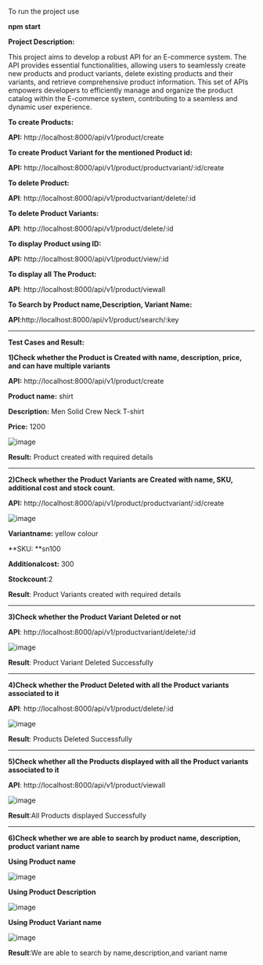 To run the project use

**npm start**

**Project Description:**

This project aims to develop a robust API for an E-commerce system. The API provides essential functionalities, allowing users to seamlessly create new products and product variants, delete existing products and their variants, and retrieve comprehensive product information. This set of APIs empowers developers to efficiently manage and organize the product catalog within the E-commerce system, contributing to a seamless and dynamic user experience.

**To create Products:**

**API:** http://localhost:8000/api/v1/product/create

**To create Product Variant for the mentioned Product id:**

**API:** http://localhost:8000/api/v1/product/productvariant/:id/create

**To delete Product:**

**API**: http://localhost:8000/api/v1/productvariant/delete/:id

**To delete Product Variants:**

**API**: http://localhost:8000/api/v1/product/delete/:id

**To display Product using ID:**

**API:** http://localhost:8000/api/v1/product/view/:id

**To display all The Product:**

**API**: http://localhost:8000/api/v1/product/viewall

**To Search by Product name,Description, Variant Name:**

**API**:http://localhost:8000/api/v1/product/search/:key


---------------------------------------------------------------------------------------------------------------
**Test Cases and Result:**

**1)Check whether the Product is Created with name, description, price, and can have multiple variants**

**API:** http://localhost:8000/api/v1/product/create

**Product name:** shirt

**Description:** Men Solid Crew Neck T-shirt

**Price:** 1200

![image](https://github.com/rajithsuvarna/E_Commerce_System/assets/109891044/00c1b8dc-0bd7-448d-bcdd-60db6841fb3e)

**Result:** Product created with required details

---------------------------------------------------------------------------------------------------------------------

**2)Check whether the Product Variants are Created with  name, SKU, additional cost and stock count.**

**API:** http://localhost:8000/api/v1/product/productvariant/:id/create

![image](https://github.com/rajithsuvarna/E_Commerce_System/assets/109891044/e7e33c05-1619-4ccd-88b6-f18bd9a6728f)

**Variantname:** yellow colour

**SKU: **sn100

**Additionalcost:** 300

**Stockcount**:2

**Result**: Product Variants created with required details

------------------------------------------------------------------------------------------------------------------------

**3)Check whether the Product Variant Deleted or not**

**API**: http://localhost:8000/api/v1/productvariant/delete/:id

![image](https://github.com/rajithsuvarna/E_Commerce_System/assets/109891044/d6bf66fb-73bb-465a-92c8-b4bc85857b03)

**Result**: Product Variant Deleted Successfully

-------------------------------------------------------------------------------------------------------------------------

**4)Check whether the Product Deleted with all the Product variants associated to it**

**API**: http://localhost:8000/api/v1/product/delete/:id

![image](https://github.com/rajithsuvarna/E_Commerce_System/assets/109891044/233bbd78-ee89-4518-af6a-9337ec2c1dc2)

**Result**: Products Deleted Successfully

---------------------------------------------------------------------------------------------------------------------

**5)Check whether all the Products displayed with all the Product variants associated to it**

**API**: http://localhost:8000/api/v1/product/viewall

![image](https://github.com/rajithsuvarna/E_Commerce_System/assets/109891044/b5715d0c-062e-472d-9beb-58b1d1d182c6)

**Result**:All Products displayed Successfully

--------------------------------------------------------------------------------------------------------------------

**6)Check whether we are able to search by product name, description, product variant name**

**Using Product name**

![image](https://github.com/rajithsuvarna/E_Commerce_System/assets/109891044/8cdec517-2638-4a0f-811c-770d5ff6088b)

**Using Product Description**

![image](https://github.com/rajithsuvarna/E_Commerce_System/assets/109891044/843feb42-008f-4270-b4f0-e5047ebb256b)

**Using Product Variant name**

![image](https://github.com/rajithsuvarna/E_Commerce_System/assets/109891044/62bd385c-f0ec-455e-ad5f-4d6edde8f9a0)

**Result**:We are able to search by name,description,and variant name







